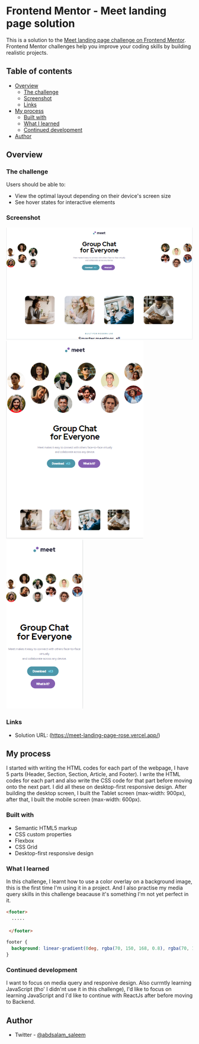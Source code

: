 # Frontend Mentor - Meet landing page solution

This is a solution to the [Meet landing page challenge on Frontend Mentor](https://www.frontendmentor.io/challenges/meet-landing-page-rbTDS6OUR). Frontend Mentor challenges help you improve your coding skills by building realistic projects. 

## Table of contents

- [Overview](#overview)
  - [The challenge](#the-challenge)
  - [Screenshot](#screenshot)
  - [Links](#links)
- [My process](#my-process)
  - [Built with](#built-with)
  - [What I learned](#what-i-learned)
  - [Continued development](#continued-development)
- [Author](#author)


## Overview

### The challenge

Users should be able to:

- View the optimal layout depending on their device's screen size
- See hover states for interactive elements

### Screenshot

![](./Images/desktop.PNG)
![](./Images/tablet.PNG)
![](./Images/mobile.PNG)


### Links

- Solution URL: (https://meet-landing-page-rose.vercel.app/)

## My process

I started with writing the HTML codes for each part of the webpage, I have 5 parts (Header, Section, Section, Article, and Footer). I write the HTML codes for each part and also write the CSS code for that part before moving onto the next part. I did all these on desktop-first responsive design. After building the desktop screen, I built the Tablet screen (max-width: 900px), after that, I built the mobile screen (max-width: 600px).

### Built with

- Semantic HTML5 markup
- CSS custom properties
- Flexbox
- CSS Grid
- Desktop-first responsive design


### What I learned

In this challenge, I learnt how to use a color overlay on a background image, this is the first time I'm using it in a project. 
And I also practise my media query skills in this challenge beacause it's something I'm not yet perfect in it.

```html
<footer>
  .....

 </footer>
```
```css
footer {
  background: linear-gradient(0deg, rgba(70, 150, 168, 0.8), rgba(70, 150, 168, 0.8)), url(./Images/image-footer.jpg);
}
```

### Continued development

I want to focus on media query and responive design. Also currntly learning JavaScript (tho' I didn'nt use it in this challenge), I'd like to 
focus on learning JavaScript and I'd like to continue with ReactJs after before moving to Backend.


## Author

- Twitter - [@abdsalam_saleem](https://www.twitter.com/abdsalam_saleem)


